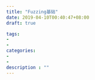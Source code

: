```yaml
---
title: "Fuzzing基础"
date: 2019-04-10T00:40:47+08:00
draft: true

tags:
- 
- 
categories:
- 
- 
description : ""
---
```


